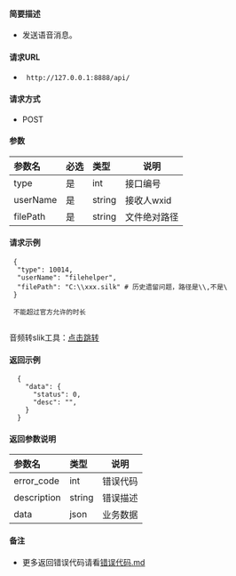 
#### 简要描述

- 发送语音消息。

#### 请求URL
- ` http://127.0.0.1:8888/api/`
  
#### 请求方式
- POST 

#### 参数

| 参数名      | 必选 | 类型     | 说明      |   
|:---------|:---|:-------|---------|   
| type     | 是  | int    | 接口编号    |   
| userName | 是  | string | 接收人wxid |   
| filePath | 是  | string | 文件绝对路径  |   

#### 请求示例

```
 {
  "type": 10014,
  "userName": "filehelper",
  "filePath": "C:\\xxx.silk" # 历史遗留问题，路径是\\,不是\
 } 
 
 不能超过官方允许的时长
 
```
音频转slik工具：[点击跳转](https://gitee.com/lemisky/pilk)
#### 返回示例 

``` 
  {
    "data": {
      "status": 0,
      "desc": "",
    }
  }
```

#### 返回参数说明 

| 参数名         | 类型     | 说明   |   
|:------------|:-------|------|   
| error_code  | int    | 错误代码 |   
| description | string | 错误描述 |   
| data        | json   | 业务数据 |   

#### 备注 

- 更多返回错误代码请看[错误代码.md](../错误代码.md)






